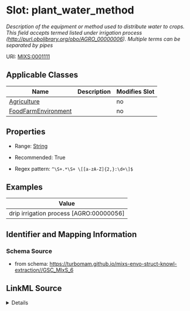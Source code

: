 # Slot: plant_water_method


_Description of the equipment or method used to distribute water to crops. This field accepts termed listed under irrigation process (http://purl.obolibrary.org/obo/AGRO_00000006). Multiple terms can be separated by pipes_



URI: [MIXS:0001111](https://w3id.org/mixs/0001111)



<!-- no inheritance hierarchy -->




## Applicable Classes

| Name | Description | Modifies Slot |
| --- | --- | --- |
[Agriculture](Agriculture.md) |  |  no  |
[FoodFarmEnvironment](FoodFarmEnvironment.md) |  |  no  |







## Properties

* Range: [String](String.md)

* Recommended: True

* Regex pattern: `^\S+.*\S+ \[[a-zA-Z]{2,}:\d+\]$`






## Examples

| Value |
| --- |
| drip irrigation process [AGRO:00000056] |

## Identifier and Mapping Information







### Schema Source


* from schema: https://turbomam.github.io/mixs-envo-struct-knowl-extraction//GSC_MIxS_6




## LinkML Source

<details>
```yaml
name: plant_water_method
description: Description of the equipment or method used to distribute water to crops.
  This field accepts termed listed under irrigation process (http://purl.obolibrary.org/obo/AGRO_00000006).
  Multiple terms can be separated by pipes
title: plant water delivery method
notes:
- delivery
- method
- plant
- water
examples:
- value: drip irrigation process [AGRO:00000056]
from_schema: https://turbomam.github.io/mixs-envo-struct-knowl-extraction//GSC_MIxS_6
rank: 1000
slot_uri: MIXS:0001111
multivalued: false
alias: plant_water_method
domain_of:
- Agriculture
- FoodFarmEnvironment
range: string
recommended: true
pattern: ^\S+.*\S+ \[[a-zA-Z]{2,}:\d+\]$

```
</details>